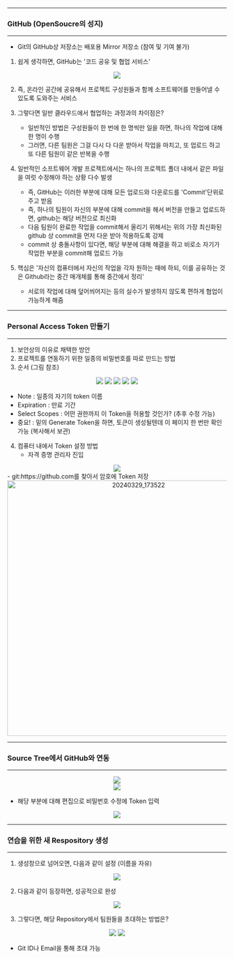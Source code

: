 -----
### GitHub (OpenSoucre의 성지)
-----
* Git의 GitHub상 저장소는 배포용 Mirror 저장소 (참여 및 기여 불가)
  
1. 쉽게 생각하면, GitHub는 '코드 공유 및 협업 서비스'
<div align="center">
<img src="https://github.com/sooyounghan/Web/assets/34672301/0ad9bcc9-a8e3-4ddd-9b6f-c2edf4485099">
</div>

2. 즉, 온라인 공간에 공유해서 프로젝트 구성원들과 함께 소프트웨어를 만들어낼 수 있도록 도와주는 서비스
3. 그렇다면 일반 클라우드에서 협업하는 과정과의 차이점은?
   - 일반적인 방법은 구성원들이 한 번에 한 명씩만 일을 하면, 하나의 작업에 대해 한 명이 수행
   - 그러면, 다른 팀원은 그걸 다시 다 다운 받아서 작업을 마치고, 또 업로드 하고 또 다른 팀원이 같은 반복을 수행

4. 일반적인 소프트웨어 개발 프로젝트에서는 하나의 프로젝트 폴더 내에서 같은 파일을 여럿 수정해야 하는 상황 다수 발생
   - 즉, GitHub는 이러한 부분에 대해 모든 업로드와 다운로드를 'Commit'단위로 주고 받음
   - 즉, 하나의 팀원이 자신의 부분에 대해 commit을 해서 버전을 만들고 업로드하면, github는 해당 버전으로 최신화
   - 다음 팀원이 완료한 작업을 commit해서 올리기 위해서는 위의 가장 최신화된 github 상 commit을 먼저 다운 받아 적용하도록 강제
   - commit 상 충돌사항이 있다면, 해당 부분에 대해 해결을 하고 비로소 자기가 작업한 부분을 commit해 업로드 가능

5. 핵심은 '자신의 컴퓨터에서 자신의 작업을 각자 원하는 때에 하되, 이를 공유하는 것은 Github라는 중간 매개체를 통해 중간에서 정리'
   - 서로의 작업에 대해 덮어씌어지는 등의 실수가 발생하지 않도록 편하게 협업이 가능하게 해줌
  
-----
### Personal Access Token 만들기
-----
1. 보안상의 이유로 채택한 방안
2. 프로젝트를 연동하기 위한 일종의 비밀번호를 따로 만드는 방법
3. 순서 (그림 참조)
<div align="center">
<img src="https://github.com/sooyounghan/Web/assets/34672301/245a130c-7386-4263-9695-204238cd76c2">
<img src="https://github.com/sooyounghan/Web/assets/34672301/c29c5f0f-6061-404a-aa0f-a23b65b6d7e4">
<img src="https://github.com/sooyounghan/Web/assets/34672301/cdcaa74a-144d-44d8-8347-4192cd59ef53">
<img src="https://github.com/sooyounghan/Web/assets/34672301/f4c7079b-58b7-42cc-8be4-a4e69c889de2">
<img src="https://github.com/sooyounghan/Web/assets/34672301/43bd6e35-45b1-48a7-8f50-2c308a8ca263">
</div>

   - Note : 일종의 자기의 token 이름
   - Expiration : 만료 기간
   - Select Scopes : 어떤 권한까지 이 Token을 허용할 것인가? (추후 수정 가능)
   - 중요! : 밑의 Generate Token을 하면, 토큰이 생성될텐데 이 페이지 한 번만 확인 가능 (복사해서 보관)

4. 컴퓨터 내에서 Token 설정 방법
   - 자격 증명 관리자 진입
<div align="center">
<img src="https://github.com/sooyounghan/Web/assets/34672301/3645fe04-7eb7-4eef-8b71-6bec0312ecbf">
</div>
   - git:https://github.com를 찾아서 암호에 Token 저장
<div align="center">
<img width="587" alt="20240329_173522" src="https://github.com/sooyounghan/Web/assets/34672301/63923582-5e9b-4bfa-9fe8-17dd3040f276">
</div>

-----
### Source Tree에서 GitHub와 연동
-----
<div align="center">
<img src="https://github.com/sooyounghan/Programmers/assets/34672301/cdcc3fcb-dbbc-4552-8917-c6300286ff45">
</div>

<div align="center">
<img src="https://github.com/sooyounghan/Programmers/assets/34672301/77458b69-a591-46f1-8b1e-f0fa5cc528fd">
</div>

   - 해당 부분에 대해 편집으로 비밀번호 수정에 Token 입력

<div align="center">
<img src="https://github.com/sooyounghan/Programmers/assets/34672301/2a9fc398-fdde-40ab-a27e-e9f207414536">
</div>

-----
### 연습을 위한 새 Respository 생성
-----
1. 생성창으로 넘어오면, 다음과 같이 설정 (이름을 자유)
<div align="center">
<img src="https://github.com/sooyounghan/Git_Pracitce/assets/34672301/e960a3c9-3660-4787-a6b8-73bb6189c321">
</div>

2. 다음과 같이 등장하면, 성공적으로 완성
<div align="center">
<img src="https://github.com/sooyounghan/Git_Pracitce/assets/34672301/149198b9-79b3-468b-a03d-01ce115fed44">
</div>

3. 그렇다면, 해당 Repository에서 팀원들을 초대하는 방법은?
<div align="center">
<img src="https://github.com/sooyounghan/Web/assets/34672301/80f8b43d-97ce-425e-894f-e7d29c7d599f">
<img src="https://github.com/sooyounghan/Web/assets/34672301/82dfab21-98b3-4990-9eee-e2d6b5065c72">
</div>

   - Git ID나 Email을 통해 초대 가능


